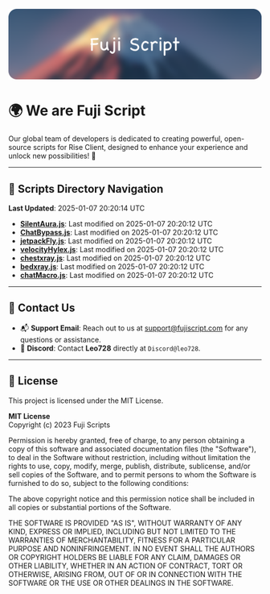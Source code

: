 ![Banner](.github/b.webp)

# 🌍 **We are Fuji Script**

Our global team of developers is dedicated to creating powerful, open-source scripts for Rise Client, designed to enhance your experience and unlock new possibilities! 🌟

---
<!-- SCRIPTS_NAVIGATION_START -->
## 📂 **Scripts Directory Navigation**

**Last Updated**: 2025-01-07 20:20:14 UTC

- **[SilentAura.js](scripts/SilentAura.js)**: Last modified on 2025-01-07 20:20:12 UTC
- **[ChatBypass.js](scripts/ChatBypass.js)**: Last modified on 2025-01-07 20:20:12 UTC
- **[jetpackFly.js](scripts/jetpackFly.js)**: Last modified on 2025-01-07 20:20:12 UTC
- **[velocityHylex.js](scripts/velocityHylex.js)**: Last modified on 2025-01-07 20:20:12 UTC
- **[chestxray.js](scripts/chestxray.js)**: Last modified on 2025-01-07 20:20:12 UTC
- **[bedxray.js](scripts/bedxray.js)**: Last modified on 2025-01-07 20:20:12 UTC
- **[chatMacro.js](scripts/chatMacro.js)**: Last modified on 2025-01-07 20:20:12 UTC

<!-- SCRIPTS_NAVIGATION_END -->

---

## 💬 **Contact Us**  
- 📬 **Support Email**: Reach out to us at [support@fujiscript.com](mailto:support@fujiscript.com) for any questions or assistance.  
- 💬 **Discord**: Contact **Leo728** directly at `Discord@leo728`.

---

## 📜 **License**

This project is licensed under the MIT License.  

**MIT License**  
Copyright (c) 2023 Fuji Scripts  

Permission is hereby granted, free of charge, to any person obtaining a copy of this software and associated documentation files (the "Software"), to deal in the Software without restriction, including without limitation the rights to use, copy, modify, merge, publish, distribute, sublicense, and/or sell copies of the Software, and to permit persons to whom the Software is furnished to do so, subject to the following conditions:  

The above copyright notice and this permission notice shall be included in all copies or substantial portions of the Software.  

THE SOFTWARE IS PROVIDED "AS IS", WITHOUT WARRANTY OF ANY KIND, EXPRESS OR IMPLIED, INCLUDING BUT NOT LIMITED TO THE WARRANTIES OF MERCHANTABILITY, FITNESS FOR A PARTICULAR PURPOSE AND NONINFRINGEMENT. IN NO EVENT SHALL THE AUTHORS OR COPYRIGHT HOLDERS BE LIABLE FOR ANY CLAIM, DAMAGES OR OTHER LIABILITY, WHETHER IN AN ACTION OF CONTRACT, TORT OR OTHERWISE, ARISING FROM, OUT OF OR IN CONNECTION WITH THE SOFTWARE OR THE USE OR OTHER DEALINGS IN THE SOFTWARE.  
